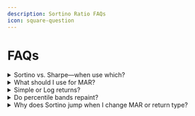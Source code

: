 ```yaml
---
description: Sortino Ratio FAQs
icon: square-question
---
```


# FAQs

<details>

<summary>Sortino vs. Sharpe—when use which?</summary>

Sharpe penalizes total volatility; Sortino penalizes only downside. Use Sortino when negative swings matter more than upside noise.

</details>

<details>

<summary>What should I use for MAR?</summary>

Risk-Free is a robust default. Use a **Custom per-period** hurdle to reflect a strategy target (e.g., 0.05% per bar).

</details>

<details>

<summary>Simple or Log returns?</summary>

Log handles large moves and cross-asset comparisons better; Simple is fine for stable, small step changes.

</details>

<details>

<summary>Do percentile bands repaint?</summary>

No. Bands are computed from the rolling history up to the calibration window; values lock after bar close.

</details>

<details>

<summary>Why does Sortino jump when I change MAR or return type?</summary>

Because both the numerator (excess vs. MAR) and the denominator (downside deviation below MAR) depend on those choices—pick settings that match your objective and keep them consistent across comparisons.

</details>
